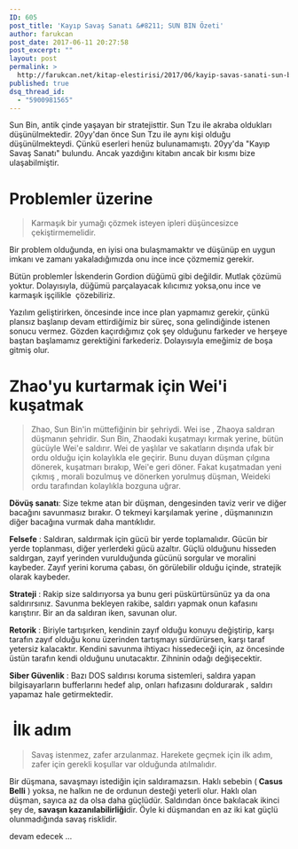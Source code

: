 ```yaml
---
ID: 605
post_title: 'Kayıp Savaş Sanatı &#8211; SUN BIN Özeti'
author: farukcan
post_date: 2017-06-11 20:27:58
post_excerpt: ""
layout: post
permalink: >
  http://farukcan.net/kitap-elestirisi/2017/06/kayip-savas-sanati-sun-bin-ozeti/
published: true
dsq_thread_id:
  - "5900981565"
---
```

Sun Bin, antik çinde yaşayan bir stratejisttir. Sun Tzu ile akraba oldukları düşünülmektedir. 20yy'dan önce Sun Tzu ile aynı kişi olduğu düşünülmekteydi. Çünkü eserleri henüz bulunamamıştı. 20yy'da "Kayıp Savaş Sanatı" bulundu. Ancak yazdığını kitabın ancak bir kısmı bize ulaşabilmiştir.
<h1>Problemler üzerine</h1>
<blockquote>Karmaşık bir yumağı çözmek isteyen ipleri düşüncesizce çekiştirmemelidir.</blockquote>
Bir problem olduğunda, en iyisi ona bulaşmamaktır ve düşünüp en uygun imkanı ve zamanı yakaladığımızda onu ince ince çözmemiz gerekir.

Bütün problemler İskenderin Gordion düğümü gibi değildir. Mutlak çözümü yoktur. Dolayısıyla, düğümü parçalayacak kılıcımız yoksa,onu ince ve karmaşık işçilikle  çözebiliriz.

Yazılım geliştirirken, öncesinde ince ince plan yapmamız gerekir, çünkü plansız başlanıp devam ettirdiğimiz bir süreç, sona gelindiğinde istenen sonucu vermez. Gözden kaçırdığımız çok şey olduğunu farkeder ve herşeye baştan başlamamız gerektiğini farkederiz. Dolayısıyla emeğimiz de boşa gitmiş olur.
<h1>Zhao'yu kurtarmak için Wei'i kuşatmak</h1>
<blockquote>Zhao, Sun Bin'in müttefiğinin bir şehriydi. Wei ise , Zhaoya saldıran düşmanın şehridir. Sun Bin, Zhaodaki kuşatmayı kırmak yerine, bütün gücüyle Wei'e saldırır. Wei de yaşlılar ve sakatların dışında ufak bir ordu olduğu için kolaylıkla ele geçirir. Bunu duyan düşman çılgına dönerek, kuşatmarı bırakıp, Wei'e geri döner. Fakat kuşatmadan yeni çıkmış , morali bozulmuş ve dönerken yorulmuş düşman, Weideki ordu tarafından kolaylıkla bozguna uğrar.</blockquote>
<b>Dövüş sanatı</b>: Size tekme atan bir düşman, dengesinden taviz verir ve diğer bacağını savunmasız bırakır. O tekmeyi karşılamak yerine , düşmanınızın diğer bacağına vurmak daha mantıklıdır.

<strong>Felsefe</strong> : Saldıran, saldırmak için gücü bir yerde toplamalıdır. Gücün bir yerde toplanması, diğer yerlerdeki gücü azaltır. Güçlü olduğunu hisseden saldırgan, zayıf yerinden vurulduğunda gücünü sorgular ve moralini kaybeder. Zayıf yerini koruma çabası, ön görülebilir olduğu içinde, stratejik olarak kaybeder.

<strong>Strateji</strong> : Rakip size saldırıyorsa ya bunu geri püskürtürsünüz ya da ona saldırırsınız. Savunma bekleyen rakibe, saldırı yapmak onun kafasını karıştırır. Bir an da saldıran iken, savunan olur.

<strong>Retorik</strong> : Biriyle tartışırken, kendinin zayıf olduğu konuyu değiştirip, karşı tarafın zayıf olduğu konu üzerinden tartışmayı sürdürürsen, karşı taraf yetersiz kalacaktır. Kendini savunma ihtiyacı hissedeceği için, az öncesinde üstün tarafın kendi olduğunu unutacaktır. Zihninin odağı değişecektir.

<strong>Siber Güvenlik</strong> : Bazı DOS saldırısı koruma sistemleri, saldıra yapan bilgisayarların bufferlarını hedef alıp, onları hafızasını doldurarak , saldırı yapamaz hale getirmektedir.
<h1> İlk adım</h1>
<blockquote>Savaş istenmez, zafer arzulanmaz. Harekete geçmek için ilk adım, zafer için gerekli koşullar var olduğunda atılmalıdır.</blockquote>
Bir düşmana, savaşmayı istediğin için saldıramazsın. Haklı sebebin (<strong> Casus Belli</strong> ) yoksa, ne halkın ne de ordunun desteği yeterli olur. Haklı olan düşman, sayıca az da olsa daha güçlüdür. Saldırıdan önce bakılacak ikinci şey de, <strong>savaşın kazanılabilirliği</strong>dir. Öyle ki düşmandan en az iki kat güçlü olunmadığında savaş risklidir.

devam edecek ...